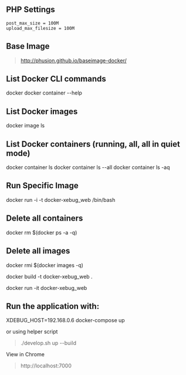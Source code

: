 ## PHP Settings
    post_max_size = 100M
    upload_max_filesize = 100M
    
## Base Image 
> http://phusion.github.io/baseimage-docker/

## List Docker CLI commands
docker
docker container --help

## List Docker images
docker image ls

## List Docker containers (running, all, all in quiet mode)
docker container ls
docker container ls --all
docker container ls -aq

## Run Specific Image
docker run -i -t docker-xebug_web /bin/bash

## Delete all containers
docker rm $(docker ps -a -q)

## Delete all images
docker rmi $(docker images -q)

docker build -t docker-xebug_web . 

docker run -it docker-xebug_web

## Run the application with:
XDEBUG_HOST=192.168.0.6 docker-compose up

or using helper script
> ./develop.sh up --build

View in Chrome
> http://localhost:7000
